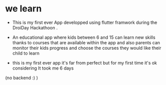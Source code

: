 # we learn

- This is my first ever App developped using flutter framwork during the DroiDay Hackathoon .
- An educational app where kids between 6 and 15 can learn new skills thanks to courses that are available within the app and also parents can monitor their kids progress and choose the courses they would like their child to learn

- this is my first ever app it's far from perfect but for my first time it's ok considering It took me 6 days


(no backend :) )
